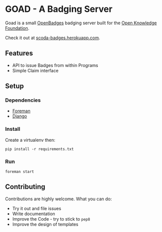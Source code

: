 # GOAD - A Badging Server

Goad is a small [OpenBadges](http://openbadges.org) badging server built
for the [Open Knowledge Foundation](http://okfn.org).

Check it out at
[scoda-badges.herokuapp.com](http://scoda-badges.herokuapp.com).

## Features

* API to issue Badges from within Programs
* Simple Claim interface

## Setup

### Dependencies

* [Foreman](http://theforeman.org/)
* [Django](http://djangoproject.com)

### Install

Create a virtualenv then:

```
pip install -r requirements.txt
```

### Run

```
foreman start
```


## Contributing

Contributions are highly welcome. What you can do:

* Try it out and file issues
* Write documentation 
* Improve the Code - try to stick to ```pep8```
* Improve the design of templates 

